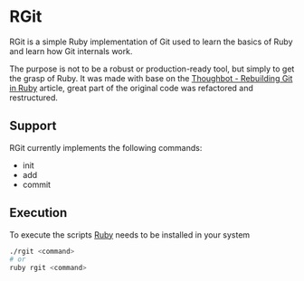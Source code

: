 # RGit
RGit is a simple Ruby implementation of Git used to learn the basics of Ruby and learn how Git internals work.

The purpose is not to be a robust or production-ready tool, but simply to get the grasp of Ruby. It was made with base on the [Thoughbot - Rebuilding Git in Ruby](https://thoughtbot.com/blog/rebuilding-git-in-ruby) article, great part of the original code was refactored and restructured.

## Support
RGit currently implements the following commands:

* init
* add
* commit

## Execution
To execute the scripts [Ruby](https://www.ruby-lang.org) needs to be installed in your system

```bash
./rgit <command>
# or
ruby rgit <command>
```